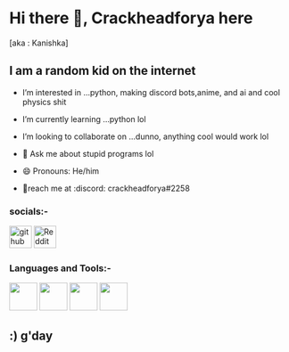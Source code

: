 # Hi there 👋, Crackheadforya here
[aka : Kanishka]
## I am a random kid on the internet
- I’m interested in ...python, making discord bots,anime, and ai and cool physics shit
- I’m currently learning ...python lol
- I’m looking to collaborate on ...dunno, anything cool would work lol

- 💬 Ask me about stupid programs lol 
- 😄 Pronouns: He/him 
- 🎇reach me at :discord: crackheadforya#2258

### socials:-
[<img src='https://cdn.jsdelivr.net/npm/simple-icons@3.0.1/icons/github.svg' alt='github' height='40'>](https://github.com/crackheadforya)  [<img src='https://cdn.jsdelivr.net/npm/simple-icons@3.0.1/icons/reddit.svg' alt='Reddit' height='40'>](https://www.reddit.com/user/u/magnalexfierrochase)  

### Languages and Tools:-
<image src="https://user-images.githubusercontent.com/85007320/121510310-21769980-ca05-11eb-8654-7e412d798a4c.png" width="50" height="50"> <image src="https://user-images.githubusercontent.com/85007320/121511042-e032b980-ca05-11eb-814b-373e079dffcb.png" width="50" height="50">  <image src="https://user-images.githubusercontent.com/85007320/121511410-3869bb80-ca06-11eb-877a-2fd9f2c223a5.png" width="50" height="50">   <image src="https://user-images.githubusercontent.com/85007320/121512349-3e13d100-ca07-11eb-9284-0c442d6d89a5.png" width="50" hight="50">
  
  ## :) g'day
